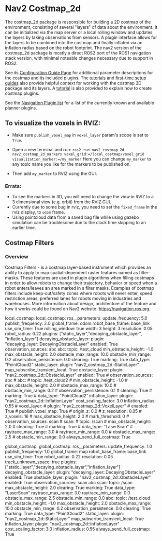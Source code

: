 # Nav2 Costmap_2d

The costmap_2d package is responsible for building a 2D costmap of the environment, consisting of several "layers" of data about the environment. It can be initialized via the map server or a local rolling window and updates the layers by taking observations from sensors. A plugin interface allows for the layers to be combined into the costmap and finally inflated via an inflation radius based on the robot footprint. The nav2 version of the costmap_2d package is mostly a direct ROS2 port of the ROS1 navigation stack version, with minimal noteable changes necessary due to support in ROS2. 

See its [Configuration Guide Page](https://navigation.ros.org/configuration/packages/configuring-costmaps.html) for additional parameter descriptions for the costmap and its included plugins. The [tutorials](https://navigation.ros.org/tutorials/index.html) and [first-time setup guides](https://navigation.ros.org/setup_guides/index.html) also provide helpful context for working with the costmap 2D package and its layers. A [tutorial](https://navigation.ros.org/plugin_tutorials/docs/writing_new_costmap2d_plugin.html) is also provided to explain how to create costmap plugins.

See the [Navigation Plugin list](https://navigation.ros.org/plugins/index.html) for a list of the currently known and available planner plugins. 

## To visualize the voxels in RVIZ:
- Make sure `publish_voxel_map` in `voxel_layer` param's scope is set to `True`.
- Open a new terminal and run:
  ```ros2 run nav2_costmap_2d nav2_costmap_2d_markers voxel_grid:=/local_costmap/voxel_grid visualization_marker:=/my_marker```
    Here you can change `my_marker` to any topic name you like for the markers to be published on.

- Then add `my_marker` to RVIZ using the GUI.


### Errata:
- To see the markers in 3D, you will need to change the _view_ in RVIZ to a 3 dimensional view (e.g. orbit) from the RVIZ GUI.
- Currently due to some bug in rviz, you need to set the `fixed_frame` in the rviz display, to `odom` frame.
- Using pointcloud data from a saved bag file while using gazebo simulation can be troublesome due to the clock time skipping to an earlier time.

## Costmap Filters

### Overview

Costmap Filters - is a costmap layer-based instrument which provides an ability to apply to map spatial-dependent raster features named as filter-masks. These features are used in plugin algorithms when filling costmaps in order to allow robots to change their trajectory, behavior or speed when a robot enters/leaves an area marked in a filter masks. Examples of costmap filters include keep-out/safety zones where robots will never enter, speed restriction areas, preferred lanes for robots moving in industries and warehouses. More information about design, architecture of the feature and how it works could be found on Nav2 website: https://navigation.ros.org.




local_costmap:
  local_costmap:
    ros__parameters:
      update_frequency: 5.0
      publish_frequency: 2.0
      global_frame: odom
      robot_base_frame: base_link
      use_sim_time: True
      rolling_window: true
      width: 3
      height: 3
      resolution: 0.05
      robot_radius: 0.22
      plugins: ["static_layer","decaying_obstacle_layer", "inflation_layer"]
      decaying_obstacle_layer:
        plugin:  "decaying_layer::DecayingObstacleLayer"
        enabled: True
        observation_sources: abc
        abc:
          topic: /test_cloud
          min_obstacle_height: -1.0
          max_obstacle_height: 2.0
          obstacle_max_range: 10.0
          obstacle_min_range: 0.2
          observation_persistence: 0.0
          clearing: True
          marking: True
          data_type: "PointCloud2"
      static_layer:
        plugin: "nav2_costmap_2d::StaticLayer"
        map_subscribe_transient_local: True
      obstacle_layer:
        plugin: "nav2_costmap_2d::ObstacleLayer"
        enabled: True
        # observation_sources: abc
        # abc:
        #   topic: /test_cloud2
        #   min_obstacle_height: -1.0
        #   max_obstacle_height: 2.0
        #   obstacle_max_range: 10.0
        #   obstacle_min_range: 0.2
        #   observation_persistence: 0.1
        #   clearing: True
        #   marking: True
        #   data_type: "PointCloud2"
      inflation_layer:
        plugin: "nav2_costmap_2d::InflationLayer"
        cost_scaling_factor: 3.0
        inflation_radius: 0.55
      # voxel_layer:
      #   plugin: "nav2_costmap_2d::VoxelLayer"
      #   enabled: True
      #   publish_voxel_map: True
      #   origin_z: 0.0
      #   z_resolution: 0.05
      #   z_voxels: 16
      #   max_obstacle_height: 2.0
      #   mark_threshold: 0
      #   observation_sources: scan
      #   scan:
      #     topic: /scan
      #     max_obstacle_height: 2.0
      #     clearing: True
      #     marking: True
      #     data_type: "LaserScan"
      #     raytrace_max_range: 3.0
      #     raytrace_min_range: 0.0
      #     obstacle_max_range: 2.5
      #     obstacle_min_range: 0.0
      always_send_full_costmap: True

global_costmap:
  global_costmap:
    ros__parameters:
      update_frequency: 1.0
      publish_frequency: 1.0
      global_frame: map
      robot_base_frame: base_link
      use_sim_time: True
      robot_radius: 0.22
      resolution: 0.05 
      track_unknown_space: true
      plugins: ["static_layer","decaying_obstacle_layer","inflation_layer"]
      decaying_obstacle_layer:
        plugin:  "decaying_layer::DecayingObstacleLayer"
        enabled: True
      obstacle_layer:
        plugin: "nav2_costmap_2d::ObstacleLayer"
        enabled: True
        observation_sources: scan abc
        scan:
          topic: /scan
          max_obstacle_height: 2.0
          clearing: True
          marking: True
          data_type: "LaserScan"
          raytrace_max_range: 3.0
          raytrace_min_range: 0.0
          obstacle_max_range: 2.5
          obstacle_min_range: 0.0
        abc:
          topic: /test_cloud
          min_obstacle_height: -1.0
          max_obstacle_height: 2.0
          obstacle_max_range: 10.0
          obstacle_min_range: 0.2
          observation_persistence: 0.0
          clearing: True
          marking: True
          data_type: "PointCloud2"
      static_layer:
        plugin: "nav2_costmap_2d::StaticLayer"
        map_subscribe_transient_local: True
      inflation_layer:
        plugin: "nav2_costmap_2d::InflationLayer"
        cost_scaling_factor: 3.0
        inflation_radius: 0.55
      always_send_full_costmap: True
